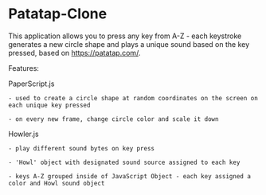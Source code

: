 # Patatap-Clone

This application allows you to press any key from A-Z - each keystroke generates a new circle shape and plays a unique sound based on the key pressed, based on https://patatap.com/.


Features: 
  
  PaperScript.js
  
    - used to create a circle shape at random coordinates on the screen on each unique key pressed
    
    - on every new frame, change circle color and scale it down 
  
  
  Howler.js 
  
    - play different sound bytes on key press
    
    - 'Howl' object with designated sound source assigned to each key
    
    - keys A-Z grouped inside of JavaScript Object - each key assigned a color and Howl sound object 
    
